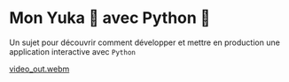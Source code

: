 # Mon Yuka 🥕 avec Python 🐍

Un sujet pour découvrir comment développer et mettre en production une application interactive avec `Python`



[video_out.webm](https://github.com/InseeFrLab/funathon2023_sujet4/assets/33896139/942681a7-be90-4247-b71e-7c603ad82713)
